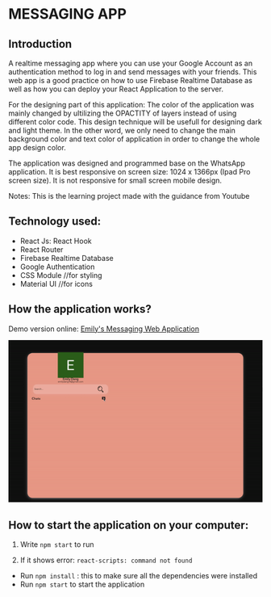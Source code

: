 # MESSAGING APP

## Introduction
A realtime messaging app where you can use your Google Account as an authentication method to log in and send messages with your friends. This web app is a good practice on how to use Firebase Realtime Database as well as how you can deploy your React Application to the server.

For the designing part of this application: The color of the application was mainly changed by ultilizing the OPACTITY of layers instead of using different color code. This design technique will be usefull for designing dark and light theme. In the other word, we only need to change the main background color and text color of application in order to change the whole app design color. 

The application was designed and programmed base on the WhatsApp application. It is best responsive on screen size: 1024 x 1366px (Ipad Pro screen size). It is not responsive for small screen mobile design. 

Notes: This is the learning project made with the guidance from Youtube

## Technology used: 
  - React Js: React Hook
  - React Router
  - Firebase Realtime Database
  - Google Authentication
  - CSS Module //for styling
  - Material UI //for icons

## How the application works?

Demo version online: [Emily's Messaging Web Application](https://whatsapp-clone-83b62.web.app/)

<img src="https://github.com/emilydang14/messaging-app/blob/master/demo.gif" width="700">

## How to start the application on your computer:

1. Write `npm start` to run

2. If it shows error: `react-scripts: command not found`
  - Run `npm install` : this to make sure all the dependencies were installed
  - Run `npm start` to start the application
